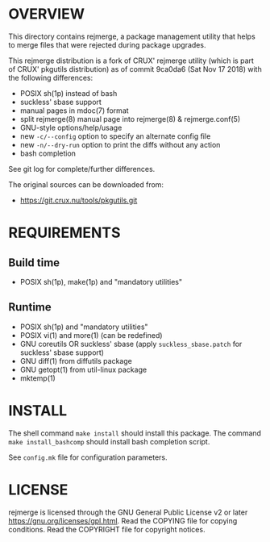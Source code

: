 OVERVIEW
========

This directory contains rejmerge, a package management utility that helps to
merge files that were rejected during package upgrades.

This rejmerge distribution is a fork of CRUX' rejmerge utility (which is part
of CRUX' pkgutils distribution) as of commit 9ca0da6 (Sat Nov 17 2018) with the
following differences:
  * POSIX sh(1p) instead of bash
  * suckless' sbase support
  * manual pages in mdoc(7) format
  * split rejmerge(8) manual page into rejmerge(8) & rejmerge.conf(5)
  * GNU-style options/help/usage
  * new `-c/--config` option to specify an alternate config file
  * new `-n/--dry-run` option to print the diffs without any action
  * bash completion

See git log for complete/further differences.

The original sources can be downloaded from:
  * https://git.crux.nu/tools/pkgutils.git


REQUIREMENTS
============

Build time
----------
  * POSIX sh(1p), make(1p) and "mandatory utilities"

Runtime
-------
  * POSIX sh(1p) and "mandatory utilities"
  * POSIX vi(1) and more(1) (can be redefined)
  * GNU coreutils OR suckless' sbase (apply `suckless_sbase.patch` for
    suckless' sbase support)
  * GNU diff(1) from diffutils package
  * GNU getopt(1) from util-linux package
  * mktemp(1)


INSTALL
=======

The shell command `make install` should install this package.  The command
`make install_bashcomp` should install bash completion script.

See `config.mk` file for configuration parameters.


LICENSE
=======

rejmerge is licensed through the GNU General Public License v2 or later
<https://gnu.org/licenses/gpl.html>.
Read the COPYING file for copying conditions.
Read the COPYRIGHT file for copyright notices.
